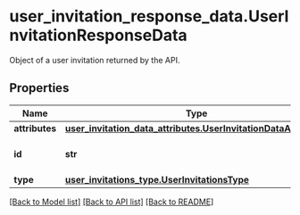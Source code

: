 # user_invitation_response_data.UserInvitationResponseData

Object of a user invitation returned by the API.
## Properties
Name | Type | Description | Notes
------------ | ------------- | ------------- | -------------
**attributes** | [**user_invitation_data_attributes.UserInvitationDataAttributes**](UserInvitationDataAttributes.md) |  | [optional] 
**id** | **str** | ID of the user invitation. | [optional] 
**type** | [**user_invitations_type.UserInvitationsType**](UserInvitationsType.md) |  | [optional] 

[[Back to Model list]](README.md#documentation-for-models) [[Back to API list]](README.md#documentation-for-api-endpoints) [[Back to README]](README.md)


